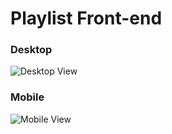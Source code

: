 # Playlist Front-end
### Desktop
![Desktop View](https://user-images.githubusercontent.com/48352522/77151605-94a98e00-6a96-11ea-99ee-5ff822a8fceb.png)
### Mobile
![Mobile View](https://user-images.githubusercontent.com/48352522/77152913-21ede200-6a99-11ea-991a-cf656cd42611.png)


